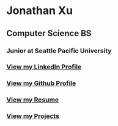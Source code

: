 # Jonathan Xu
## Computer Science BS
### Junior at Seattle Pacific University
### [View my LinkedIn Profile](https://www.linkedin.com/in/jonathanxu4/)
### [View my Github Profile](https://github.com/JonathanXu4/jonathanxu4.github.io)
### [View my Resume](google.com)
### [View my Projects](google.com)
